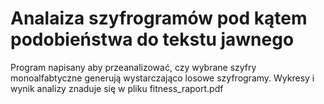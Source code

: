 # Analaiza szyfrogramów pod kątem podobieństwa do tekstu jawnego

Program napisany aby przeanalizować, czy wybrane szyfry monoalfabtyczne generują wystarczająco losowe szyfrogramy. Wykresy i wynik analizy znaduje się w pliku fitness_raport.pdf